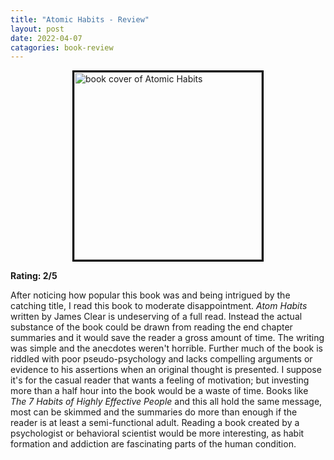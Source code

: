 ```yaml
---
title: "Atomic Habits - Review"
layout: post
date: 2022-04-07
catagories: book-review
---
```

<img title="Atomic Habits" style="width: 300px; border: 3px solid black; display: block; margin-left: auto; margin-right: auto;" alt="book cover of Atomic Habits" src="https://cdn2.penguin.com.au/covers/original/9781847941831.jpg">

**Rating: 2/5**

After noticing how popular this book was and being intrigued by the catching title, I read this book to moderate disappointment. *Atom Habits* written by James Clear is undeserving of a full read. Instead the actual substance of the book could be drawn from reading the end chapter summaries and it would save the reader a gross amount of time. The writing was simple and the anecdotes weren't horrible. Further much of the book is riddled with poor pseudo-psychology and lacks compelling arguments or evidence to his assertions when an original thought is presented. I suppose it's for the casual reader that wants a feeling of motivation; but investing more than a half hour into the book would be a waste of time. Books like *The 7 Habits of Highly Effective People* and this all hold the same message, most can be skimmed and the summaries do more than enough if the reader is at least a semi-functional adult. Reading a book created by a psychologist or behavioral scientist would be more interesting, as habit formation and addiction are fascinating parts of the human condition. 
